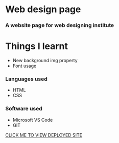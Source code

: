 # Web design page

### A website page for web designing institute 

# Things I learnt

* New background img property
* Font usage

### Languages used

* HTML
* CSS

### Software used

* Microsoft VS Code
* GIT





[CLICK ME TO VIEW DEPLOYED SITE](https://delightful-yeot-191354.netlify.app/)
